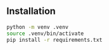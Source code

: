 <!-- trunk-ignore-all(markdownlint/MD041) -->

## Installation

```bash
python -m venv .venv
source .venv/bin/activate
pip install -r requirements.txt
```
